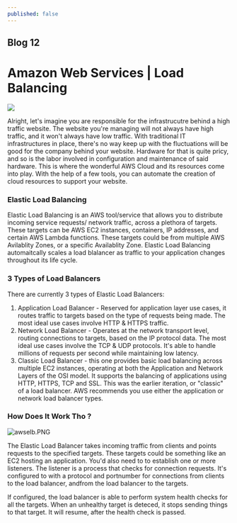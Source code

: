 ```yaml
---
published: false
---
```

## Blog 12

# Amazon Web Services | Load Balancing

![]({{site.baseurl}}/images/Amazon-Web-Services.png)

Alright, let's imagine you are responsible for the infrastrucutre behind a high traffic website. The website you're managing will not always have high traffic, and it won't always have low traffic. With traditional IT infrastructures in place, there's no way keep up with the fluctuations will be good for the company behind your website. Hardware for that is quite pricy, and so is the labor involved in configuration and maintenance of said hardware. This is where the wonderful AWS Cloud and its resources come into play. With the help of a few tools, you can automate the creation of cloud resources to support your website.

### Elastic Load Balancing

Elastic Load Balancing is an AWS tool/service that allows you to distribute incoming service requests/ network traffic, across a plethora of targets. These targets can be AWS EC2 instances, containers, IP addresses, and certain AWS Lambda functions. These targets could be from multiple AWS Avilablity Zones, or a specific Availablity Zone. Elastic Load Balancing automaitcally scales a load blalancer as traffic to your application changes throughout its life cycle.

### 3 Types of Load Balancers

There are currently 3 types of Elastic Load Balancers:

1. Application Load Balancer - Reserved for application layer use cases, it routes traffic to targets based on the type of requests being made. The most ideal use cases involve HTTP & HTTPS traffic.
2. Network Load Balancer - Operates at the network transport level, routing connections to targets, based on the IP protocol data. The most ideal use cases involve the TCP & UDP protocols. It's able to handle millions of requests per second while maintaining low latency.
3. Classic Load Balancer - this one provides basic load balancing across multiple EC2 instances, operating at both the Application and Network Layers of the OSI model. It supports the balancing of applications using HTTP, HTTPS, TCP and SSL. This was the earlier iteration, or "classic" of a load balancer. AWS recommends you use either the application or network load balancer types.

### How Does It Work Tho ?

![awselb.PNG]({{site.baseurl}}/images/awselb2.PNG)

The Elastic Load Balancer takes incoming traffic from clients and points requests to the specified targets. These targets could be something like an EC2 hosting an application. You'd also need to to establish one or more listeners. The listener is a process that checks for connection requests. It's configured to with a protocol and portnumber for connections from clients to the load balancer, andfrom the load balancer to the targets.

If configured, the load balancer is able to perform system health checks for all the targets. When an unhealthy target is deteced, it stops sending things to that target. It will resume, after the health check is passed.
